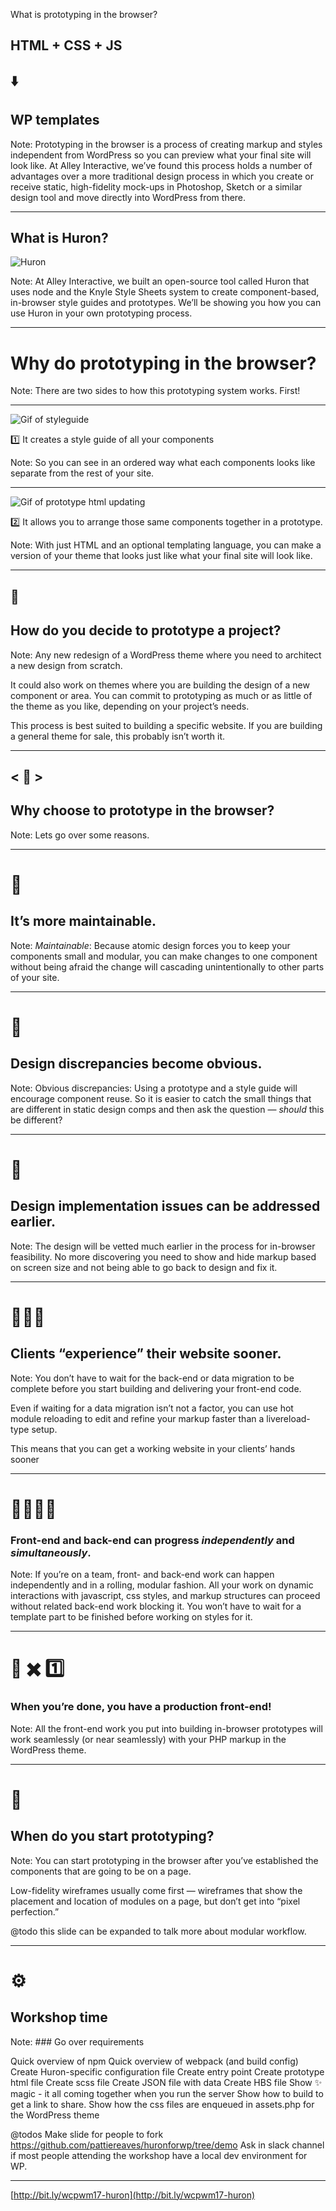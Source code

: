 What is prototyping in the browser?

## HTML + CSS + JS <!-- .element: class="fragment" data-fragment-index="1" -->
## ⬇️ <!-- .element: class="fragment" data-fragment-index="1" -->
## WP templates <!-- .element: class="fragment" data-fragment-index="1" -->

Note: Prototyping in the browser is a process of creating markup and styles independent from WordPress so you can preview what your final site will look like. At Alley Interactive, we’ve found this process holds a number of advantages over a more traditional design process in which you create or receive static, high-fidelity mock-ups in Photoshop, Sketch or a similar design tool and move directly into WordPress from there.

---

## What is Huron?

![Huron](https://cl.ly/3L1V1g3M3a3c/download/www.npmjs.com-package-huron.png)

Note: At Alley Interactive, we built an open-source tool called Huron that uses node and the Knyle Style Sheets system to create component-based, in-browser style guides and prototypes. We’ll be showing you how you can use Huron in your own prototyping process.

---

# Why do prototyping in the browser?

Note: There are two sides to how this prototyping system works. First!

---

![Gif of styleguide](https://cl.ly/2s292S0z3J2q/download/Screen%20Recording%202017-05-27%20at%2011.51%20AM.gif)

1️⃣  It creates a style guide of all your components

Note: So you can see in an ordered way what each components looks like separate from the rest of your site.

---

![Gif of prototype html updating](https://cl.ly/0z2A0v1v3v3z/download/Screen%20Recording%202017-05-27%20at%2012.03%20PM.gif)

2️⃣ It allows you to arrange those same components together in a prototype.

Note: With just HTML and an optional templating language, you can make a version of your theme that looks just like what your final site will look like.

---

## 🤔
## How do you decide to prototype a project?

Note: Any new redesign of a WordPress theme where you need to architect a new design from scratch.

It could also work on themes where you are building the design of a new component or area. You can commit to prototyping as much or as little of the theme as you like, depending on your project’s needs.

This process is best suited to building a specific website. If you are building a general theme for sale, this probably isn’t worth it.

---

## < 🎨 > <!-- .element: class="code" -->
## Why choose to prototype in the browser?

Note: Lets go over some reasons.

---

# 🔨
## It’s more maintainable.

Note: *Maintainable*: Because atomic design forces you to keep your components small and modular, you can make changes to one component without being afraid the change will cascading unintentionally to other parts of your site.

---

# 👯
## Design discrepancies become obvious.

Note: Obvious discrepancies: Using a prototype and a style guide will encourage component reuse. So it is easier to catch the small things that are different in static design comps and then ask the question — _should_ this be different?

---

# 🙋
## Design implementation issues can be addressed earlier.

Note: The design will be vetted much earlier in the process for in-browser feasibility. No more discovering you need to show and hide markup based on screen size and not being able to go back to design and fix it.

---

# 👩‍💻💯
## Clients “experience” their website sooner.

Note: You don’t have to wait for the back-end or data migration to be complete before you start building and delivering your front-end code.

Even if waiting for a data migration isn’t not a factor, you can use hot module reloading to edit and refine your markup faster than a livereload-type setup.

This means that you can get a working website in your clients’ hands sooner

---

# 👩‍💻👨‍💻
### Front-end and back-end can progress _independently_ and _simultaneously_.

Note: If you’re on a team, front- and back-end work can happen independently and in a rolling, modular fashion. All your work on dynamic interactions with javascript, css styles, and markup structures can proceed without related back-end work blocking it. You won’t have to wait for a template part to be finished before working on styles for it.

---

# 🔨 ✖️ 1️⃣
### When you’re done, you have a production front-end!

Note: All the front-end work you put into building in-browser prototypes will work seamlessly (or near seamlessly) with your PHP markup in the WordPress theme.

---

# 🤔
## When do you start prototyping?

Note: You can start prototyping in the browser after you’ve established the components that are going to be on a page.

Low-fidelity wireframes usually come first — wireframes that show the placement and location of modules on a page, but don’t get into “pixel perfection.”

@todo this slide can be expanded to talk more about modular workflow.

---

# ⚙️
## Workshop time

Note: ### Go over requirements

Quick overview of npm
Quick overview of webpack (and build config)
Create Huron-specific configuration file
Create entry point
Create prototype html file
Create scss file
Create JSON file with data
Create HBS file
Show ✨ magic - it all coming together when you run the server
Show how to build to get a link to share.
Show how the css files are enqueued in assets.php for the WordPress theme

@todos
Make slide for people to fork https://github.com/pattiereaves/huronforwp/tree/demo
Ask in slack channel if most people attending the workshop have a local dev environment for WP.


---

[http://bit.ly/wcpwm17-huron](http://bit.ly/wcpwm17-huron)
